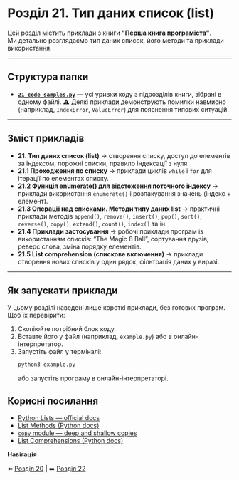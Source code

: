 # Розділ 21. Тип даних список (list)

Цей розділ містить приклади з книги **"Перша книга програміста"**.  
Ми детально розглядаємо тип даних список, його методи та приклади використання.

---

## Структура папки

- [**`21_code_samples.py`**](./21_code_samples.py) — усі уривки коду з підрозділів книги, зібрані в одному файлі.
  ⚠️ Деякі приклади демонструють помилки навмисно (наприклад, `IndexError`, `ValueError`) для пояснення типових ситуацій.

---

## Зміст прикладів

- **21. Тип даних список (list)** → створення списку, доступ до елементів за індексом, порожні списки, правило індексації з нуля.
- **21.1 Проходження по списку** → приклади циклів `while` і `for` для ітерації по елементах списку.
- **21.2 Функція enumerate() для відстеження поточного індексу** → приклади використання `enumerate()` і розпакування значень (індекс + елемент).
- **21.3 Операції над списками. Методи типу даних list** → практичні приклади методів `append()`, `remove()`, `insert()`, `pop()`, `sort()`, `reverse()`, `copy()`, `extend()`, `count()`, `index()` та ін.
- **21.4 Приклади застосування** → робочі приклади програм із використанням списків: “The Magic 8 Ball”, сортування друзів, реверс слова, зміна порядку елементів.
- **21.5 List comprehension (спискове включення)** → приклади створення нових списків у один рядок, фільтрація даних у виразі.

---

## Як запускати приклади

У цьому розділі наведені лише короткі приклади, без готових програм.  
Щоб їх перевірити:  

1. Скопіюйте потрібний блок коду.  
2. Вставте його у файл (наприклад, `example.py`) або в онлайн-інтерпретатор.  
3. Запустіть файл у терміналі:  
    ```bash
    python3 example.py
    ```
    або запустіть програму в онлайн-інтерпретаторі.

## Корисні посилання

- [Python Lists — official docs](https://docs.python.org/3/tutorial/datastructures.html#more-on-lists)
- [List Methods (Python docs)](https://docs.python.org/3/library/stdtypes.html#lists)
- [`copy` module — deep and shallow copies](https://docs.python.org/3/library/copy.html)
- [List Comprehensions (Python docs)](https://docs.python.org/3/tutorial/datastructures.html#list-comprehensions)


**Навігація**

⬅️ [Розділ 20](../../20/ua) | ➡️ [Розділ 22](../../22/ua)
